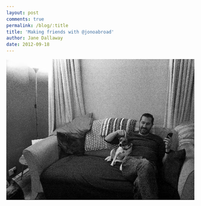 ```yaml
---
layout: post
comments: true
permalink: /blog/:title
title: 'Making friends with @jonoabroad'
author: Jane Dallaway
date: 2012-09-18
---
```


<div>
<a href="/media/ZWphoto.JPG">
<img width="500" src="/media/ZWphoto.JPG.500.JPG" height="374"></img>
</a>
</div>


    
